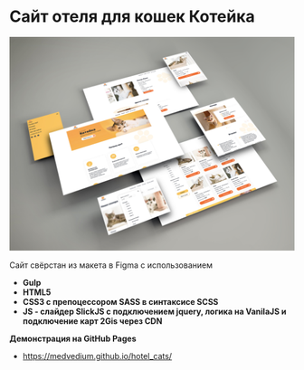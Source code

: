 # Сайт отеля для кошек Котейка

![alt-текст](Mockup.jpg "Текст заголовка логотипа 1")

Сайт свёрстан из макета в Figma с использованием 

- **Gulp**
- **HTML5**
- **CSS3 с препоцессором SASS в синтаксисе SCSS**
- **JS - слайдер SlickJS с подключением jquery, логика на VanilaJS и подключение карт 2Gis через CDN**





**Демонстрация на GitHub Pages** 
- https://medvedium.github.io/hotel_cats/


